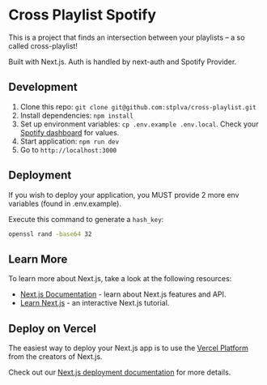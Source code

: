 # Cross Playlist Spotify

This is a project that finds an intersection between your playlists – a so called cross-playlist!

Built with Next.js. Auth is handled by next-auth and Spotify Provider.

## Development

1. Clone this repo: `git clone git@github.com:stplva/cross-playlist.git`
2. Install dependencies: `npm install`
3. Set up environment variables: `cp .env.example .env.local`. Check your [Spotify dashboard](https://developer.spotify.com/dashboard) for values.
4. Start application: `npm run dev`
5. Go to `http://localhost:3000`

## Deployment

If you wish to deploy your application, you MUST provide 2 more env variables (found in .env.example).

Execute this command to generate a `hash_key`:

```bash
openssl rand -base64 32
```

## Learn More

To learn more about Next.js, take a look at the following resources:

- [Next.js Documentation](https://nextjs.org/docs) - learn about Next.js features and API.
- [Learn Next.js](https://nextjs.org/learn) - an interactive Next.js tutorial.

## Deploy on Vercel

The easiest way to deploy your Next.js app is to use the [Vercel Platform](https://vercel.com/new?utm_medium=default-template&filter=next.js&utm_source=create-next-app&utm_campaign=create-next-app-readme) from the creators of Next.js.

Check out our [Next.js deployment documentation](https://nextjs.org/docs/deployment) for more details.

